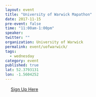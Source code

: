 ```yaml
---
layout: event 
title: "University of Warwick Mapathon"
date: 2017-11-15
pre-event: false
time: "11:00am-1:00pm"
speaker:
twitter: ""
organization: University of Warwick
permalink: event/uofwarwick/
tags:
  - wednesday 
category: event
published: true
lat: 52.3793131
lon: -1.5604252
---
```

　
[Sign Up Here](https://www.eventbrite.com/e/warwick-osm-geoweek-gisc-and-mapping-session-tickets-39552628978)
